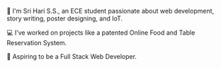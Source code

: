 👋 I'm Sri Hari S.S., an ECE student passionate about web development, story writing, poster designing, and IoT.  

💻 I’ve worked on projects like a patented Online Food and Table Reservation System.  

🎯 Aspiring to be a Full Stack Web Developer.


